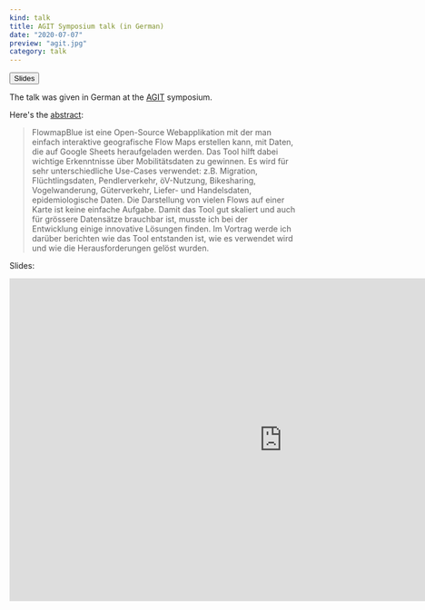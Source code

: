 ```yaml
---
kind: talk
title: AGIT Symposium talk (in German)
date: "2020-07-07"
preview: "agit.jpg"
category: talk
---
```

<button href="https://docs.google.com/presentation/d/15peaRD9ccPx9LfE1OC5ktpU4ChDKkhqCSLTPd00LWLQ/embed?start=false&loop=false&delayms=3000" variant=outline>Slides</button>


The talk was given in German at the [AGIT](https://agit.at/) symposium.

Here's the [abstract](https://www.conftool.com/giweek2020/index.php?page=browseSessions&form_session=156):
> FlowmapBlue ist eine Open-Source Webapplikation mit der man einfach interaktive geografische Flow Maps erstellen kann, mit Daten, die auf Google Sheets heraufgeladen werden. Das Tool hilft dabei wichtige Erkenntnisse über Mobilitätsdaten zu gewinnen. Es wird für sehr unterschiedliche Use-Cases verwendet: z.B. Migration, Flüchtlingsdaten, Pendlerverkehr, öV-Nutzung, Bikesharing, Vogelwanderung, Güterverkehr, Liefer- und Handelsdaten, epidemiologische Daten. Die Darstellung von vielen Flows auf einer Karte ist keine einfache Aufgabe. Damit das Tool gut skaliert und auch für grössere Datensätze brauchbar ist, musste ich bei der Entwicklung einige innovative Lösungen finden. Im Vortrag werde ich darüber berichten wie das Tool entstanden ist, wie es verwendet wird und wie die Herausforderungen gelöst wurden.

Slides:
<iframe src="https://docs.google.com/presentation/d/15peaRD9ccPx9LfE1OC5ktpU4ChDKkhqCSLTPd00LWLQ/embed?start=false&loop=false&delayms=3000" frameborder="0" width="960" height="569" allowfullscreen="true" mozallowfullscreen="true" webkitallowfullscreen="true"></iframe>

